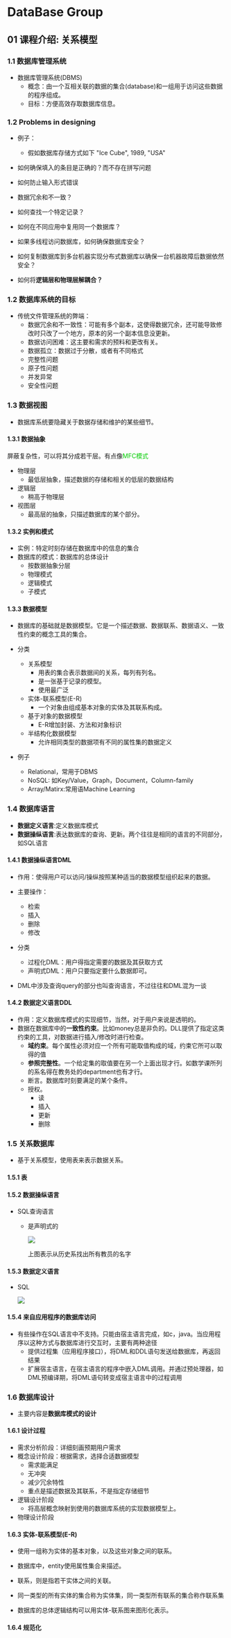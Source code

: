 # DataBase Group

## 01 课程介绍: 关系模型

### 1.1 数据库管理系统

+ 数据库管理系统(DBMS)
  + 概念：由一个互相关联的数据的集合(database)和一组用于访问这些数据的程序组成。
  + 目标：方便高效存取数据库信息。


### 1.2 Problems in designing

+ 例子：
  + 假如数据库存储方式如下
  "Ice Cube", 1989, "USA" 
+ 如何确保填入的条目是正确的？而不存在拼写问题
+ 如何防止输入形式错误
+ 数据冗余和不一致？
+ 如何查找一个特定记录？
+ 如何在不同应用中复用同一个数据库？
+ 如果多线程访问数据库，如何确保数据库安全？

+ 如何复制数据库到多台机器实现分布式数据库以确保一台机器故障后数据依然安全？

+  如何将**逻辑层和物理层解耦合？**

### 1.2 数据库系统的目标

+ 传统文件管理系统的弊端：
  + 数据冗余和不一致性：可能有多个副本，这使得数据冗余，还可能导致修改时只改了一个地方，原本的另一个副本信息没更新。
  + 数据访问困难：这主要和需求的预料和更改有关。
  + 数据孤立：数据过于分散，或者有不同格式
  + 完整性问题
  + 原子性问题
  + 并发异常
  + 安全性问题

### 1.3 数据视图

+ 数据库系统要隐藏关于数据存储和维护的某些细节。

#### 1.3.1 数据抽象

屏蔽复杂性，可以将其分成若干层。有点像<font color = #00cc00>MFC模式</font>

+ 物理层
  + 最低层抽象，描述数据的存储和相关的低层的数据结构
+ 逻辑层
  + 稍高于物理层
+ 视图层
  + 最高层的抽象，只描述数据库的某个部分。

#### 1.3.2 实例和模式

+ 实例：特定时刻存储在数据库中的信息的集合
+ 数据库的模式：数据库的总体设计
  + 按数据抽象分层
  + 物理模式
  + 逻辑模式
  + 子模式

#### 1.3.3 数据模型

+ 数据库的基础就是数据模型。它是一个描述数据、数据联系、数据语义、一致性约束的概念工具的集合。
+ 分类
  + 关系模型
    + 用表的集合表示数据间的关系，每列有列名。
    + 是一张基于记录的模型。
    + 使用最广泛
  + 实体-联系模型(E-R)
    + 一个对象由组成基本对象的实体及其联系构成。
  + 基于对象的数据模型
    + E-R增加封装、方法和对象标识
  + 半结构化数据模型
    + 允许相同类型的数据项有不同的属性集的数据定义

+ 例子
  + Relational，常用于DBMS
  + NoSQL: 如Key/Value，Graph，Document，Column-family
  + Array/Matirx:常用语Machine Learning

### 1.4 数据库语言

+ **数据定义语言**:定义数据库模式
+ **数据操纵语言**:表达数据库的查询、更新。两个往往是相同的语言的不同部分，如SQL语言

#### 1.4.1 数据操纵语言DML

+ 作用：使得用户可以访问/操纵按照某种适当的数据模型组织起来的数据。
+ 主要操作：
  + 检索
  + 插入
  + 删除
  + 修改
+ 分类
  + 过程化DML：用户得指定需要的数据及其获取方式
  + 声明式DML：用户只要指定要什么数据即可。

+ DML中涉及查询query的部分也叫查询语言，不过往往和DML混为一谈

#### 1.4.2 数据定义语言DDL

+ 作用：定义数据库模式的实现细节，当然，对于用户来说是透明的。
+ 数据在数据库中的**一致性约束**。比如money总是非负的。DLL提供了指定这类约束的工具，对数据进行插入/修改时进行检查。
  + **域约束**。每个属性必须对应一个所有可能取值构成的域，约束它所可以取得的值
  + **参照完整性**。一个给定集的取值要在另一个上面出现才行。如数学课所列的系名得在教务处的department也有才行。
  + 断言。数据库时刻要满足的某个条件。
  + 授权。
    + 读
    + 插入
    + 更新
    + 删除

### 1.5 关系数据库

+ 基于关系模型，使用表来表示数据关系。

#### 1.5.1 表

#### 1.5.2 数据操纵语言

+ SQL查询语言

  + 是声明式的

    ![](Images/1.png)

    上图表示从历史系找出所有教员的名字

#### 1.5.3 数据定义语言

+ SQL

  ![](Images/2.png)

#### 1.5.4 来自应用程序的数据库访问

+ 有些操作在SQL语言中不支持。只能由宿主语言完成，如c，java。当应用程序以这种方式与数据库进行交互时，主要有两种途径
  + 提供过程集（应用程序接口），将DML和DDL语句发送给数据库，再返回结果
  + 扩展宿主语言，在宿主语言的程序中嵌入DML调用。并通过预处理器，如DML预编译期，将DML语句转变成宿主语言中的过程调用

### 1.6 数据库设计

+ 主要内容是**数据库模式的设计**

#### 1.6.1 设计过程

+ 需求分析阶段：详细刻画预期用户需求
+ 概念设计阶段：根据需求，选择合适数据模型
  + 需求能满足
  + 无冲突
  + 减少冗余特性
  + 重点是描述数据及其联系，不是指定存储细节
+ 逻辑设计阶段
  + 将高层概念映射到使用的数据库系统的实现数据模型上。
+ 物理设计阶段

#### 1.6.3 实体-联系模型(E-R)

+ 使用一组称为实体的基本对象，以及这些对象之间的联系。
+ 数据库中，entity使用属性集合来描述。
+ 联系，则是指若干实体之间的关联。
+ 同一类型的所有实体的集合称为实体集，同一类型所有联系的集合称作联系集

+ 数据库的总体逻辑结构可以用实体-联系图来图形化表示。

#### 1.6.4 规范化

